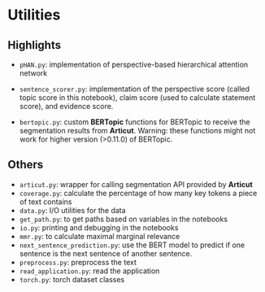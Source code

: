 # Utilities
## Highlights

- `pHAN.py`: implementation of perspective-based hierarchical attention network

- `sentence_scorer.py`: implementation of the perspective score (called topic score in this notebook), claim score (used to calculate statement score), and evidence score.

- `bertopic.py`: custom **BERTopic** functions for BERTopic to receive the segmentation results from **Articut**. Warning: these functions might not work for higher version (>0.11.0) of BERTopic.

## Others
- `articut.py`: wrapper for calling segmentation API provided by **Articut**
- `coverage.py`: calculate the percentage of how many key tokens a piece of text contains
- `data.py`: I/O utilities for the data
- `get_path.py`: to get paths based on variables in the notebooks
- `io.py`: printing and debugging in the notebooks
- `mmr.py`: to calculate maximal marginal relevance
- `next_sentence_prediction.py`: use the BERT model to predict if one sentence is the next sentence of another sentence.
- `preprocess.py`: preprocess the text
- `read_application.py`: read the application
- `torch.py`: torch dataset classes